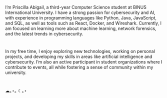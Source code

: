 I’m Priscilla Abigail, a third-year Computer Science student at BINUS International University. I have a strong passion for cybersecurity and AI, with experience in programming languages like Python, Java, JavaScript, and SQL, as well as tools such as React, Docker, and Wireshark. Currently, I am focused on learning more about machine learning, network forensics, and the latest trends in cybersecurity.

# 

In my free time, I enjoy exploring new technologies, working on personal projects, and developing my skills in areas like artificial intelligence and cybersecurity. I’m also an active participant in student organizations where I contribute to events, all while fostering a sense of community within my university.

# 

☁︎｡⋆｡ ☾｡⋆